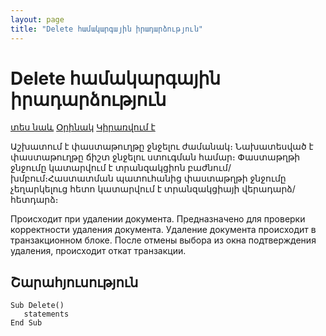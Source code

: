 ```yaml
---
layout: page
title: "Delete համակարգային իրադարձություն"
---
```


# Delete համակարգային իրադարձություն

[տես նաև](../scriptstproced.md) [Օրինակ](../Examples/E_Delete.md) [Կիրառվում է](../Defs/doc.md)

Աշխատում է փաստաթուղթը ջնջելու ժամանակ։ Նախատեսված է փաստաթուղթը ճիշտ ջնջելու ստուգման համար։ Փաստաթղթի ջնջումը կատարվում է տրանզակցիոն բաժնում/խմբում։Հաստատման պատուհանից փաստաթղթի ջնջումը չեղարկելուց հետո կատարվում է տրանզակցիայի վերադարձ/հետդարձ։

Происходит при удалении документа. Предназначено для проверки корректности удаления документа. Удаление документа происходит в транзакционном блоке. После отмены выбора из окна подтверждения удаления, происходит откат транзакции.



## Շարահյուսություն

```as4x
Sub Delete()
   statements
End Sub
```